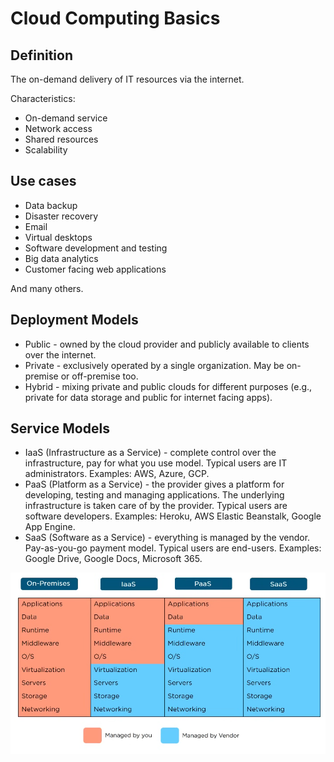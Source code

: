 # Cloud Computing Basics

## Definition

The on-demand delivery of IT resources via the internet.

Characteristics:
* On-demand service
* Network access
* Shared resources
* Scalability

## Use cases

* Data backup
* Disaster recovery
* Email
* Virtual desktops
* Software development and testing
* Big data analytics
* Customer facing web applications

And many others.

## Deployment Models

* Public - owned by the cloud provider and publicly available to clients over the internet.
* Private - exclusively operated by a single organization. May be on-premise or off-premise too.
* Hybrid - mixing private and public clouds for different purposes (e.g., private for data storage and public for internet facing apps).

## Service Models

* IaaS (Infrastructure as a Service) - complete control over the infrastructure, pay for what you use model. Typical users are IT administrators. Examples: AWS, Azure, GCP.
* PaaS (Platform as a Service) - the provider gives a platform for developing, testing and managing applications. The underlying infrastructure is taken care of by the provider. Typical users are software developers. Examples: Heroku, AWS Elastic Beanstalk, Google App Engine.
* SaaS (Software as a Service) - everything is managed by the vendor. Pay-as-you-go payment model. Typical users are end-users. Examples: Google Drive, Google Docs, Microsoft 365.

![](./images/cloud_computing_basics/service_models_comparison.png)

